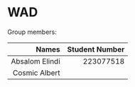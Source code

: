 # WAD
Group members:
 
|      Names       | Student Number|
| ----------------:|--------------:|
| Absalom Elindi   | 223077518     |
| Cosmic Albert    |               |